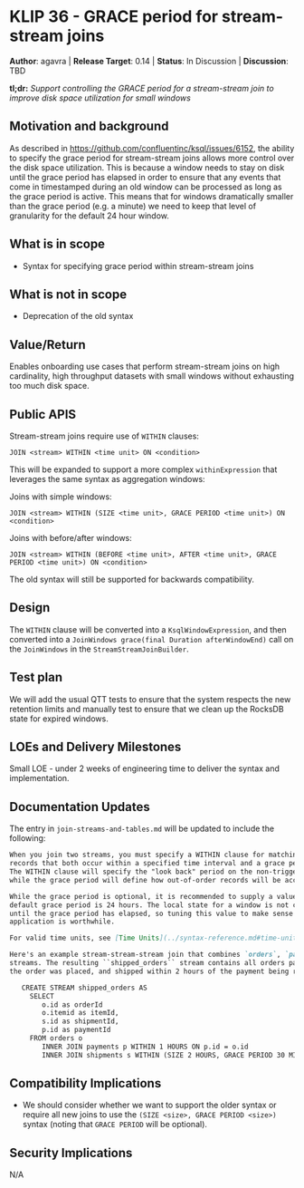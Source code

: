 # KLIP 36 - GRACE period for stream-stream joins

**Author**: agavra | 
**Release Target**: 0.14 | 
**Status**: In Discussion | 
**Discussion**: TBD

**tl;dr:** _Support controlling the GRACE period for a stream-stream join to improve disk space
utilization for small windows_
           
## Motivation and background

As described in https://github.com/confluentinc/ksql/issues/6152, the ability to specify
the grace period for stream-stream joins allows more control over the disk space utilization.
This is because a window needs to stay on disk until the grace period has elapsed in order to
ensure that any events that come in timestamped during an old window can be processed as long
as the grace period is active. This means that for windows dramatically smaller than the grace
period (e.g. a minute) we need to keep that level of granularity for the default 24 hour window.

## What is in scope

- Syntax for specifying grace period within stream-stream joins

## What is not in scope

- Deprecation of the old syntax

## Value/Return

Enables onboarding use cases that perform stream-stream joins on high cardinality, high throughput
datasets with small windows without exhausting too much disk space.

## Public APIS

Stream-stream joins require use of `WITHIN` clauses:

```
JOIN <stream> WITHIN <time unit> ON <condition>
```

This will be expanded to support a more complex `withinExpression` that leverages the same
syntax as aggregation windows:

Joins with simple windows:
```
JOIN <stream> WITHIN (SIZE <time unit>, GRACE PERIOD <time unit>) ON <condition>
```

Joins with before/after windows:
```
JOIN <stream> WITHIN (BEFORE <time unit>, AFTER <time unit>, GRACE PERIOD <time unit>) ON <condition>
```

The old syntax will still be supported for backwards compatibility.

## Design

The `WITHIN` clause will be converted into a `KsqlWindowExpression`, and then converted into
a `JoinWindows grace(final Duration afterWindowEnd)` call on the `JoinWindows` in the 
`StreamStreamJoinBuilder`.

## Test plan

We will add the usual QTT tests to ensure that the system respects the new retention limits
and manually test to ensure that we clean up the RocksDB state for expired windows.

## LOEs and Delivery Milestones

Small LOE - under 2 weeks of engineering time to deliver the syntax and implementation.

## Documentation Updates

The entry in `join-streams-and-tables.md` will be updated to include the following:

```md
When you join two streams, you must specify a WITHIN clause for matching
records that both occur within a specified time interval and a grace period. 
The WITHIN clause will specify the "look back" period on the non-triggering stream 
while the grace period will define how out-of-order records will be accepted.

While the grace period is optional, it is recommended to supply a value, otherwise the
default grace period is 24 hours. The local state for a window is not cleaned up
until the grace period has elapsed, so tuning this value to make sense for your specific
application is worthwhile.

For valid time units, see [Time Units](../syntax-reference.md#time-units).

Here's an example stream-stream-stream join that combines `orders`, `payments` and `shipments` 
streams. The resulting ``shipped_orders`` stream contains all orders paid within 1 hour of when
the order was placed, and shipped within 2 hours of the payment being received. 

   CREATE STREAM shipped_orders AS
     SELECT 
        o.id as orderId 
        o.itemid as itemId,
        s.id as shipmentId,
        p.id as paymentId
     FROM orders o
        INNER JOIN payments p WITHIN 1 HOURS ON p.id = o.id
        INNER JOIN shipments s WITHIN (SIZE 2 HOURS, GRACE PERIOD 30 MINUTES) ON s.id = o.id;
```

## Compatibility Implications

- We should consider whether we want to support the older syntax or require all new joins
    to use the `(SIZE <size>, GRACE PERIOD <size>)` syntax (noting that `GRACE PERIOD` will
    be optional).

## Security Implications

N/A

